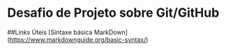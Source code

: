 # Desafio de Projeto sobre Git/GitHub


##Links Úteis
[Sintaxe básica MarkDown]
(https://www.markdownguide.org/basic-syntax/)
